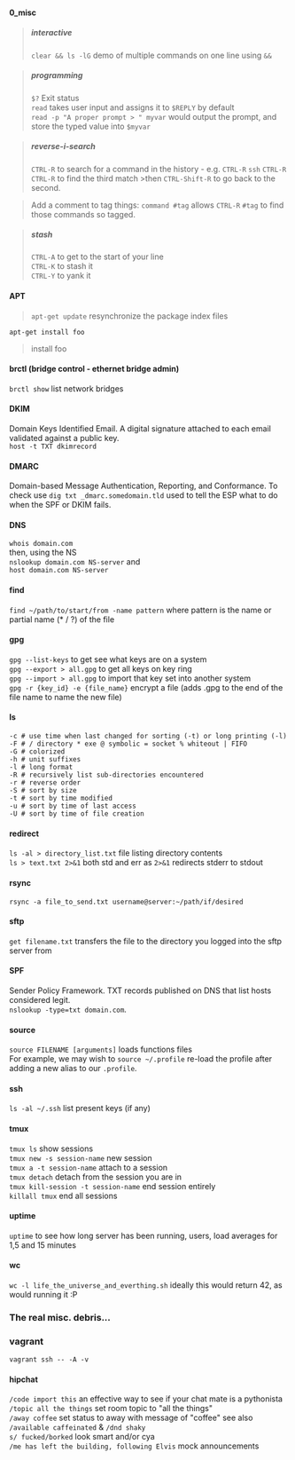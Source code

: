 #### 0_misc 
>
>##### interactive
>`clear && ls -lG` demo of multiple commands on one line using `&&`  

>##### programming
>`$?` Exit status  
>`read` takes user input and assigns it to `$REPLY` by default  
>`read -p "A proper prompt > " myvar` would output the prompt, and store the typed value into `$myvar`  

>##### reverse-i-search
>`CTRL-R` to search for a command in the history - e.g. `CTRL-R` `ssh` `CTRL-R` `CTRL-R` to find the third match >then `CTRL-Shift-R` to go back to the second.  

>Add a comment to tag things: `command #tag` allows `CTRL-R` `#tag` to find those commands so tagged.  

>##### stash
>`CTRL-A` to get to the start of your line  
>`CTRL-K` to stash it  
>`CTRL-Y` to yank it  

#### APT
> `apt-get update`
> resynchronize the package index files

`apt-get install foo`
> install foo

#### brctl (bridge control - ethernet bridge admin)
`brctl show` list network bridges

#### DKIM  

Domain Keys Identified Email. A digital signature attached to each email validated against a public key.  
`host -t TXT dkimrecord`  

#### DMARC  

Domain-based Message Authentication, Reporting, and Conformance. To check use `dig txt _dmarc.somedomain.tld` used to tell the ESP what to do when the SPF or DKIM fails.

#### DNS

`whois domain.com`  
then, using the NS  
`nslookup domain.com NS-server` and  
`host domain.com NS-server`  

#### find
`find ~/path/to/start/from -name pattern` where pattern is the name or partial name (* / ?) of the file

#### gpg  
`gpg --list-keys`  to get see what keys are on a system  
`gpg --export > all.gpg` to get all keys on key ring  
`gpg --import > all.gpg` to import that key set into another system  
`gpg -r {key_id} -e {file_name}` encrypt a file (adds .gpg to the end of the file name to name the new file)   

#### ls
```
-c # use time when last changed for sorting (-t) or long printing (-l)  
-F # / directory * exe @ symbolic = socket % whiteout | FIFO  
-G # colorized  
-h # unit suffixes  
-l # long format  
-R # recursively list sub-directories encountered  
-r # reverse order  
-S # sort by size  
-t # sort by time modified  
-u # sort by time of last access  
-U # sort by time of file creation  
```

#### redirect  
`ls -al > directory_list.txt` file listing directory contents  
`ls > text.txt 2>&1` both std and err as `2>&1` redirects stderr to stdout

#### rsync  
`rsync -a file_to_send.txt username@server:~/path/if/desired`  

#### sftp  

`get filename.txt` transfers the file to the directory you logged into the sftp server from  

#### SPF  

Sender Policy Framework.  TXT records published on DNS that list hosts considered legit.  
`nslookup -type=txt domain.com`.  

#### source  

`source FILENAME [arguments]`  loads functions files  
For example, we may wish to `source ~/.profile`  re-load the profile after adding a new alias to our `.profile`.  

#### ssh  

`ls -al ~/.ssh` list present keys (if any)  


#### tmux  
`tmux ls` show sessions  
`tmux new -s session-name` new session  
`tmux a -t session-name` attach to a session  
`tmux detach`  detach from the session you are in  
`tmux kill-session -t session-name` end session entirely  
`killall tmux` end all sessions  

#### uptime  
`uptime` to see how long server has been running, users, load averages for 1,5 and 15 minutes  

#### wc
`wc -l life_the_universe_and_everthing.sh` ideally this would return 42, as would running it :P   

### The real misc. debris...

### vagrant
`vagrant ssh -- -A -v`

#### hipchat

`/code import this` an effective way to see if your chat mate is a pythonista  
`/topic all the things` set room topic to "all the things"  
`/away coffee` set status to away with message of "coffee" see also `/available caffeinated` & `/dnd shaky`  
`s/ fucked/borked` look smart and/or cya  
`/me has left the building, following Elvis` mock announcements  
